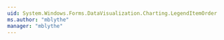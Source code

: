 ```yaml
---
uid: System.Windows.Forms.DataVisualization.Charting.LegendItemOrder
ms.author: "mblythe"
manager: "mblythe"
---
```

